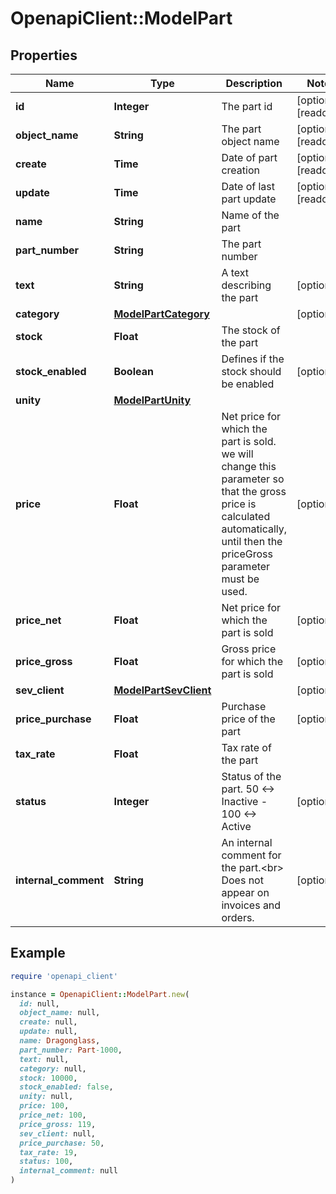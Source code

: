 # OpenapiClient::ModelPart

## Properties

| Name | Type | Description | Notes |
| ---- | ---- | ----------- | ----- |
| **id** | **Integer** | The part id | [optional][readonly] |
| **object_name** | **String** | The part object name | [optional][readonly] |
| **create** | **Time** | Date of part creation | [optional][readonly] |
| **update** | **Time** | Date of last part update | [optional][readonly] |
| **name** | **String** | Name of the part |  |
| **part_number** | **String** | The part number |  |
| **text** | **String** | A text describing the part | [optional] |
| **category** | [**ModelPartCategory**](ModelPartCategory.md) |  | [optional] |
| **stock** | **Float** | The stock of the part |  |
| **stock_enabled** | **Boolean** | Defines if the stock should be enabled | [optional] |
| **unity** | [**ModelPartUnity**](ModelPartUnity.md) |  |  |
| **price** | **Float** | Net price for which the part is sold. we will change this parameter so that the gross price is calculated automatically, until then the priceGross parameter must be used. | [optional] |
| **price_net** | **Float** | Net price for which the part is sold | [optional] |
| **price_gross** | **Float** | Gross price for which the part is sold | [optional] |
| **sev_client** | [**ModelPartSevClient**](ModelPartSevClient.md) |  | [optional] |
| **price_purchase** | **Float** | Purchase price of the part | [optional] |
| **tax_rate** | **Float** | Tax rate of the part |  |
| **status** | **Integer** | Status of the part. 50 &lt;-&gt; Inactive - 100 &lt;-&gt; Active | [optional] |
| **internal_comment** | **String** | An internal comment for the part.&lt;br&gt;       Does not appear on invoices and orders. | [optional] |

## Example

```ruby
require 'openapi_client'

instance = OpenapiClient::ModelPart.new(
  id: null,
  object_name: null,
  create: null,
  update: null,
  name: Dragonglass,
  part_number: Part-1000,
  text: null,
  category: null,
  stock: 10000,
  stock_enabled: false,
  unity: null,
  price: 100,
  price_net: 100,
  price_gross: 119,
  sev_client: null,
  price_purchase: 50,
  tax_rate: 19,
  status: 100,
  internal_comment: null
)
```

